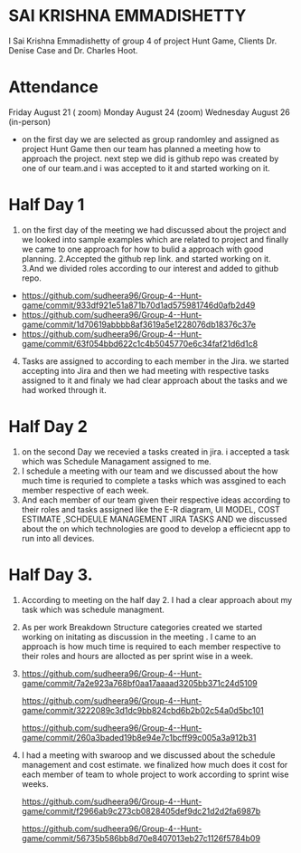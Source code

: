 
# SAI KRISHNA EMMADISHETTY
 I Sai Krishna Emmadishetty of group 4 of project Hunt Game, Clients Dr. Denise Case and Dr. Charles Hoot.

# Attendance
 Friday August 21 ( zoom) 
 Monday August 24 (zoom)
 Wednesday August 26 (in-person)

* on the first day we are selected as group randomley and assigned as project Hunt Game then our team has planned a meeting how to approach  the project. next step we did is
github repo was created by one of our team.and i was accepted to it and started working on it.

# Half Day 1
1. on the first day of the meeting we had discussed about the project and we looked into sample examples which are related to project and finally we came to one approach for how to bulid a approach with good planning.
2.Accepted the github rep link. and started working on it.
[](https://github.com/sudheera96/Group-4--Hunt-game)
3.And we divided roles according to our interest and added to github repo.
* https://github.com/sudheera96/Group-4--Hunt-game/commit/933df921e51a871b70d1ad575981746d0afb2d49
* https://github.com/sudheera96/Group-4--Hunt-game/commit/1d70619abbbb8af3619a5e1228076db18376c37e
* https://github.com/sudheera96/Group-4--Hunt-game/commit/63f054bbd622c1c4b5045770e6c34faf21d6d1c8

4. Tasks are assigned to according to each member in the Jira. we started accepting into Jira and then we had meeting with respective tasks assigned to it and finaly we had
clear approach about the tasks and we had worked through it.

# Half Day 2
 1. on the second Day we recevied a tasks created in jira. i accepted a task which was Schedule Managament assigned to me.
 2. I schedule a meeting with our team and we discussed about the how much time is requried to complete a tasks which was assgined to each member respective of each week.
 3. And each member of our team given their respective ideas according to their roles and  tasks assigned like the E-R diagram, UI MODEL, COST ESTIMATE ,SCHDEULE MANAGEMENT
JIRA TASKS AND we discussed about the on which technologies are good to develop a efficiecnt app to run into all devices.

# Half Day 3.
1. According to meeting on the half day 2. I had a clear approach about my task which was schedule managment.
2. As per  work Breakdown Structure categories created we started working on initating as discussion in the meeting . I came to an approach is how much time is required
to each member respective to their roles and hours are allocted as per sprint wise in a week.
3. https://github.com/sudheera96/Group-4--Hunt-game/commit/7a2e923a768bf0aa17aaaad3205bb371c24d5109
  
   https://github.com/sudheera96/Group-4--Hunt-game/commit/3222089c3d1dc9bb824cbd6b2b02c54a0d5bc101

   https://github.com/sudheera96/Group-4--Hunt-game/commit/260a3baded19b8e94e7c1bcff99c005a3a912b31
  
4. I had a meeting with swaroop and we discussed about the schedule management and cost estimate. we finalized how much does it cost for each member of team
 to whole project to work according to sprint wise weeks. 
 
   https://github.com/sudheera96/Group-4--Hunt-game/commit/f2966ab9c273cb0828405def9dc21d2d2fa6987b

   https://github.com/sudheera96/Group-4--Hunt-game/commit/56735b586bb8d70e8407013eb27c1126f5784b09



 


